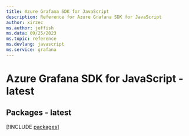 ```yaml
---
title: Azure Grafana SDK for JavaScript
description: Reference for Azure Grafana SDK for JavaScript
author: xirzec
ms.author: jeffish
ms.data: 09/25/2023
ms.topic: reference
ms.devlang: javascript
ms.service: grafana
---
```

# Azure Grafana SDK for JavaScript - latest
## Packages - latest
[!INCLUDE [packages](grafana-index.md)]